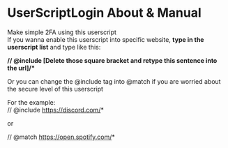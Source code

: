 # UserScriptLogin About & Manual
Make simple 2FA using this userscript </br>
If you wanna enable this userscript into specific website, <b>type in the userscript list</b> and type like this:

<b>// @include [Delete those square bracket and retype this sentence into the url]/* </b>

Or you can change the @include tag into @match if you are worried about the secure level of this userscript

For the example: </br>
// @include https://discord.com/*

or 

// @match https://open.spotify.com/*
